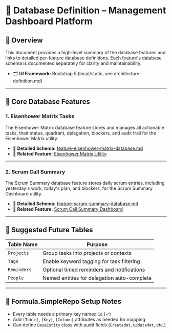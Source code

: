 # 📃 Database Definition – Management Dashboard Platform

## 📄 Overview

This document provides a high-level summary of the database features and links to detailed per-feature database definitions. Each feature's database schema is documented separately for clarity and maintainability.

- 🗂️ **UI Framework:** Bootstrap 5 (local/static, see architecture-definition.md)

---

## 🧱 Core Database Features

### 1. Eisenhower Matrix Tasks

The Eisenhower Matrix database feature stores and manages all actionable tasks, their status, quadrant, delegation, blockers, and audit trail for the Eisenhower Matrix utility.

- 📄 **Detailed Schema:** [feature-eisenhower-matrix-database.md](feature-eisenhower-matrix-database.md)
- 🔗 **Related Feature:** [Eisenhower Matrix Utility](feature-eisenhower-matrix.md)

---

### 2. Scrum Call Summary

The Scrum Summary database feature stores daily scrum entries, including yesterday's work, today's plan, and blockers, for the Scrum Summary Dashboard utility.

- 📄 **Detailed Schema:** [feature-scrum-summary-database.md](feature-scrum-summary-database.md)
- 🔗 **Related Feature:** [Scrum Call Summary Dashboard](feature-scrum-summary.md)

---

## 🔗 Suggested Future Tables

| Table Name  | Purpose                                     |
| ----------- | ------------------------------------------- |
| `Projects`  | Group tasks into projects or contexts       |
| `Tags`      | Enable keyword tagging for task filtering   |
| `Reminders` | Optional timed reminders and notifications  |
| `People`    | Named entities for delegation auto-complete |

---

## 🧰 Formula.SimpleRepo Setup Notes

* Every table needs a primary key named `Id` (✓)
* Add `[Table]`, `[Key]`, `[Column]` attributes as needed for mapping
* Can define `BaseEntity` class with audit fields (`CreatedAt`, `UpdatedAt`, etc.)

